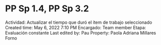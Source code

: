 # PP Sp 1.4, PP Sp 3.2

Actividad: Actualizar el tiempo que duró el ítem de trabajo seleccionado 
Created time: May 6, 2022 7:10 PM
Encargado: Team member
Etapa: Evaluación constante
Last edited by: Pau
Property: Paola Adriana Millares Forno